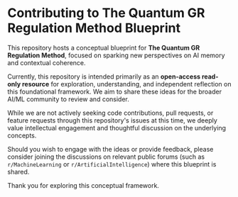 # Contributing to The Quantum GR Regulation Method Blueprint

This repository hosts a conceptual blueprint for **The Quantum GR Regulation Method**, focused on sparking new perspectives on AI memory and contextual coherence.

Currently, this repository is intended primarily as an **open-access read-only resource** for exploration, understanding, and independent reflection on this foundational framework. We aim to share these ideas for the broader AI/ML community to review and consider.

While we are not actively seeking code contributions, pull requests, or feature requests through this repository's issues at this time, we deeply value intellectual engagement and thoughtful discussion on the underlying concepts.

Should you wish to engage with the ideas or provide feedback, please consider joining the discussions on relevant public forums (such as `r/MachineLearning` or `r/ArtificialIntelligence`) where this blueprint is shared.

Thank you for exploring this conceptual framework.

